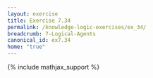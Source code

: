```yaml
---
layout: exercise
title: Exercise 7.34
permalink: /knowledge-logic-exercises/ex_34/
breadcrumb: 7-Logical-Agents
canonical_id: ex7.34
home: "true"
---
```


{% include mathjax_support %}

